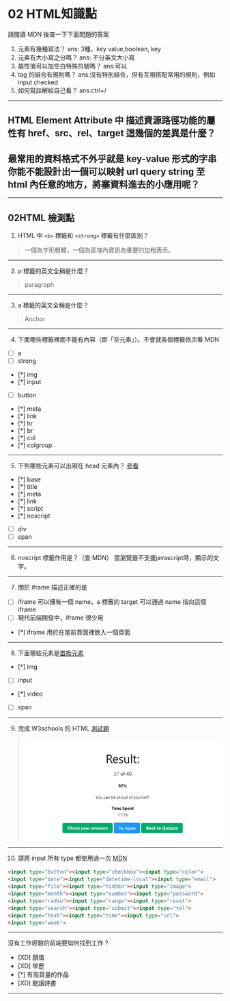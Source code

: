 # 02 HTML知識點

請閱讀 MDN 後查一下下面問題的答案
1. 元素有幾種寫法？
    ans: 3種，key value,boolean, key
2. 元素有大小寫之分嗎？
    ans: 不分英文大小寫
3. 屬性值可以加空白特殊符號嗎？
    ans:可以
4. tag 的組合有規則嗎？
    ans:沒有特別組合，但有互相搭配常用的規則，例如input checked
5. 如何寫註解給自己看？
    ans:ctrl+/

* * *
## HTML Element Attribute 中 描述資源路徑功能的屬性有 href、src、rel、target 這幾個的差異是什麼？

## 最常用的資料格式不外乎就是 key-value 形式的字串 你能不能設計出一個可以映射 url query string 至 html 內任意的地方，將塞資料進去的小應用呢？

---
02HTML 檢測點
---
1. HTML 中 ```<b>``` 標籤和 ```<strong>``` 標籤有什麼區別？
>一個為字形粗體，一個為區塊內資訊為重要的加粗表示。
---
2. p 標籤的英文全稱是什麼？
>paragraph
---
3. a 標籤的英文全稱是什麼？
 >Anchor
---
4. 下面哪些標籤裡面不能有內容（即「空元素」）。不會就各個標籤依次看 MDN

- [ ] a
- [ ] strong
- [*] img
- [*] input
- [ ] button
- [*] meta
- [*] link
- [*] hr
- [*] br
- [*] col
- [*] colgroup

---
5. 下列哪些元素可以出現在 head 元素內？ [參看](https://github.com/joshbuchea/HEAD#elements)

- [*] base
- [*] title
- [*] meta
- [*] link
- [*] script
- [*] noscript
- [ ] div
- [ ] span

---
6. noscript 標籤作用是？（查 MDN）
當瀏覽器不支援javascript時，顯示的文字。
---
7. 關於 iframe 描述正確的是

- [ ] iframe 可以擁有一個 name，a 標籤的 target 可以通過 name 指向這個 iframe
- [ ] 現代前端開發中，iframe 很少用
- [*] iframe 用於在當前頁面裡嵌入一個頁面

---
8. 下面哪些元素是[置換元素](https://developer.mozilla.org/zh-TW/docs/Web/CSS/Replaced_element)

- [*] img
- [ ] input
- [*] video
- [ ] span

---
9. 完成 W3schools 的 HTML [測試題](https://www.w3schools.com/quiztest/quiztest.asp?qtest=HTML)
>![測驗結果](./%E6%93%B7%E5%8F%96.PNG)

---
10. 請將 input 所有 type 都使用過一次 [MDN](https://developer.mozilla.org/zh-TW/docs/Web/HTML/Element/input)
```html
<input type="button"><input type="checkbox"><input type="color">
<input type="date"><input type="datetime-local"><input type="email">
<input type="file"><input type="hidden"><input type="image">
<input type="month"><input type="number"><input type="password">
<input type="radio"><input type="range"><input type="reset">
<input type="search"><input type="submit"><input type="tel">
<input type="text"><input type="time"><input type="url">
<input type="week">
```

---
沒有工作經驗的前端要如何找到工作？

- [XD] 顏值
- [XD] 學歷
- [*] 有高質量的作品
- [XD] 飽讀詩書

---